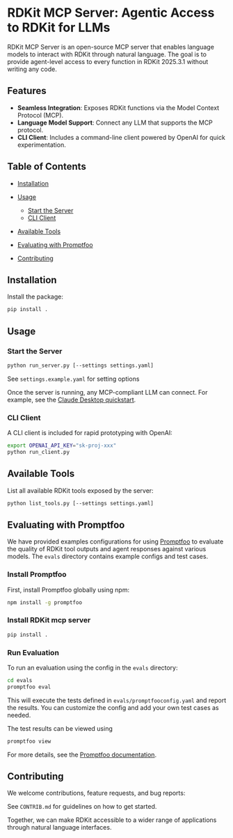 # RDKit MCP Server: Agentic Access to RDKit for LLMs

RDKit MCP Server is an open-source MCP server that enables language models to interact with RDKit through natural language. The goal is to provide agent-level access to every function in RDKit 2025.3.1 without writing any code.

## Features

* **Seamless Integration**: Exposes RDKit functions via the Model Context Protocol (MCP).
* **Language Model Support**: Connect any LLM that supports the MCP protocol.
* **CLI Client**: Includes a command-line client powered by OpenAI for quick experimentation.

## Table of Contents

* [Installation](#installation)
* [Usage](#usage)

  * [Start the Server](#start-the-server)
  * [CLI Client](#cli-client)
* [Available Tools](#available-tools)
* [Evaluating with Promptfoo](#evaluating-with-promptfoo)
* [Contributing](#contributing)


## Installation

Install the package:

```bash
pip install .
```

## Usage

### Start the Server

```bash
python run_server.py [--settings settings.yaml]
```

See `settings.example.yaml` for setting options

Once the server is running, any MCP-compliant LLM can connect. For example, see the [Claude Desktop quickstart](https://modelcontextprotocol.io/quickstart/user).

### CLI Client

A CLI client is included for rapid prototyping with OpenAI:

```bash
export OPENAI_API_KEY="sk-proj-xxx"
python run_client.py
```

## Available Tools

List all available RDKit tools exposed by the server:

```bash
python list_tools.py [--settings settings.yaml]
```

## Evaluating with Promptfoo

We have provided examples configurations for using [Promptfoo](https://promptfoo.dev/) to evaluate the quality of RDKit tool outputs and agent responses against various models. The `evals` directory contains example configs and test cases.

### Install Promptfoo

First, install Promptfoo globally using npm:

```bash
npm install -g promptfoo
```

### Install RDKit mcp server
```bash
pip install .
```

### Run Evaluation

To run an evaluation using the config in the `evals` directory:

```bash
cd evals
promptfoo eval
```

This will execute the tests defined in `evals/promptfooconfig.yaml` and report the results. You can customize the config and add your own test cases as needed.

The test results can be viewed using
```bash
promptfoo view
```

For more details, see the [Promptfoo documentation](https://promptfoo.dev/docs/).

## Contributing

We welcome contributions, feature requests, and bug reports:

See `CONTRIB.md` for guidelines on how to get started.

Together, we can make RDKit accessible to a wider range of applications through natural language interfaces.
